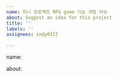 ```yaml
---
name: 미니 프로젝트 RPG game 기능 개발 이슈
about: Suggest an idea for this project
title: ''
labels: ''
assignees: indy0322

---
```


name:

about:
